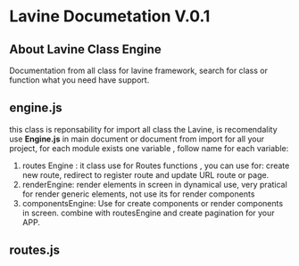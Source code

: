 # Lavine Documetation V.0.1

## About Lavine Class Engine

Documentation from all class for lavine framework,  search for class or function what you need have support.

## engine.js

this class is reponsability for import all class the Lavine, is recomendality use **Engine.js**
in main document or document from import for all your project, for each module exists one variable , follow name for each variable:

1. routes Engine : it class use for Routes functions , you can use for: create new route, redirect to register route and update URL route or page.
2. renderEngine: render elements in screen in dynamical use, very pratical for render generic elements, not use its for render components
3. componentsEngine: Use for create components or render components in screen. combine with routesEngine and create pagination for your APP.

## routes.js
